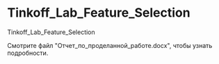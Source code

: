 ﻿# Tinkoff_Lab_Feature_Selection
 Tinkoff_Lab_Feature_Selection
 
 Смотрите файл "Отчет_по_проделанной_работе.docx", чтобы узнать подробности.
